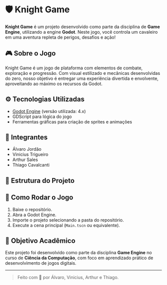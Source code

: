 # 🛡️ Knight Game

**Knight Game** é um projeto desenvolvido como parte da disciplina de **Game Engine**, utilizando a engine **Godot**. Neste jogo, você controla um cavaleiro em uma aventura repleta de perigos, desafios e ação!

## 🎮 Sobre o Jogo

Knight Game é um jogo de plataforma com elementos de combate, exploração e progressão. Com visual estilizado e mecânicas desenvolvidas do zero, nosso objetivo é entregar uma experiência divertida e envolvente, aproveitando ao máximo os recursos da Godot.

## ⚙️ Tecnologias Utilizadas

- [Godot Engine](https://godotengine.org/) (versão utilizada: 4.x)
- GDScript para lógica do jogo
- Ferramentas gráficas para criação de sprites e animações

## 👥 Integrantes

- Álvaro Jordão  
- Vinicius Trigueiro  
- Arthur Sales  
- Thiago Cavalcanti

## 📁 Estrutura do Projeto


## 🚀 Como Rodar o Jogo

1. Baixe o repositório.
2. Abra a Godot Engine.
3. Importe o projeto selecionando a pasta do repositório.
4. Execute a cena principal (`Main.tscn` ou equivalente).

## 📌 Objetivo Acadêmico

Este projeto foi desenvolvido como parte da disciplina **Game Engine** no curso de **Ciência da Computação**, com foco em aprendizado prático de desenvolvimento de jogos digitais.

---

> Feito com 💙 por Álvaro, Vinicius, Arthur e Thiago.
